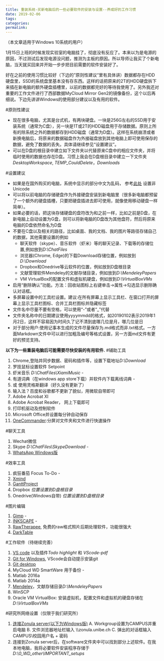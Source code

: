 ```yaml
---
title: 重装系统-买新电脑后的一些必要软件的安装与设置--养成好的工作习惯
date: 2019-02-06
tags:
categories: 
permalink: 
---
```


（本文章适用于Windows 10系统的用户）

1月15日上班的时候发现实验室的电脑挂了，彻底没有反应了。本来以为是电源的原因，不过测试后发现电源没问题，推测为主板的原因。所以导师让我买了个新电脑，当天就买回来并开始一步步把目前需要的软件安装好了。

好在之前的使用习惯比较好（下边的”原则性建议“里有具体讲）数据都存在HDD硬盘里，SSD的系统盘里基本没有存东西。这样的话把原来的2T的HDD硬盘拆下来插在新电脑的额外硬盘插槽里，以前的数据都完好的等待我使用了。另外我还对重要的工作文件进行了西部数据MyCloud Mirror Gen2的镜像备份，这个以后再细说。下边先讲讲Windows的使用部分建议以及有用的软件。

#原则性建议
- 现在很多电脑，尤其是台式机，有两块硬盘。一块是256G左右的SSD用于安装系统（通常为C盘），另一块是1T或2T的HDD磁盘用于存储数据。原则上所有的除系统之外的数据都存到HDD磁盘（通常为D盘）。这样在系统崩溃或者新换电脑后，将原来的数据磁盘作为外接磁盘放到其他电脑上即可使用保存的数据，避免了数据的丢失。具体请继续参见“设置建议”。
- 可以在D盘的根目录中建立如下文件夹以代替原来C盘中的相应文件夹，并将临时使用的数据也存在D盘。习惯上我会在D盘根目录中建立一下文件夹 *DesktopWorkspace*, *TEMP_CouldDelete*，*Downloads*

#设置建议
- 如果是在国外购买的电脑，系统中显示的部分中文为乱码， 参考[此处](https://www.zhihu.com/question/34761050) 设置非Unicode
- 可以将以前电脑的存储硬盘作为外接硬盘安装到新电脑里（很多新电脑都预留了一个额外的硬盘插槽，只要把硬盘插进去即可使用，就像使用移动硬盘一样简单）。
- 如果必要的话，把这块存储硬盘的盘符改为和之前一样，比如之前是D盘，在新电脑上自动设置为G盘，则可以将新电脑的D盘改为其他盘符，然后将原来电脑的D盘依然命名为D盘
- 不要在C盘以及相关的路径，比如桌面、我的文档、我的图片等路径存储自己的数据，其他需要设置的例如
    + 聊天软件（skype）、音乐软件（虾米）等的聊天记录、下载等的存储位置,例如放到*D:\ChatFiles*
    + 浏览器(Chrome, Edge)的下载Download存储位置，例如放到*D:\Download*
    + Dropbox和Onedrive等云软件的位置，例如放到D盘根目录
    + 文献管理软件Mendeley的文献存储目录，例如放到*D:\MendeleyPapers*
    + VM VirtualBox的配置文件和虚拟机硬盘，例如放到*D:\VirtualBoxVMs*
- 启用“删除确认”功能。方法：回收站图标上右键单击->属性->勾选显示删除确认对话框。
- 多屏幕设置中的工具栏设置。建议:在所有屏幕上显示工具栏、在窗口打开的屏幕上显示工具栏图标、合并工具栏图标并隐藏标签
- 文件名中尽量不要有空格，可以使用“-”或者“_”代替
- 文件夹名称中的日期建议使用yyyymmdd的格式，如20190102表示2019年1月2日，这样不容易因为时间久了记不清到底哪几位是月，哪几位是日
- 对于部分用户:使用记事本生成的文件尽量保存为.md格式而非.txt格式。一方面Markdown文件中可以进行加粗及编号等格式设置，另一方面md文件有更好的预览支持。

**以下为一些重装电脑后可能需要尽快安装的有用软件.**
#辅助工具
1. Chrome,登陆并同步数据、密码和插件等，设置下载地址*D:\Download*
1. 罗技鼠标设置软件 Setpoint
1. 虾米音乐  *D:\ChatFiles\XiamiMusic* -
1. 有道词典（在windows app store下载）并软件内下载离线词典 -
1. 或 使用灵格斯翻译（好久没有更新了）
1. 输入法？百度和谷歌都不更新了貌似，用微软自带即可
1. Adobe Acrobat XI
1. Adobe Acrobat Reader， 网上下载即可
1. 打印机驱动及控制软件
1. Microsoft Office并设置每分钟自动保存
1. [OneCommander](http://onecommander.com/download.html):分屏对文件夹和文件进行快速操作

#聊天工具
1. Wechat微信
1. Skype *D:\ChatFiles\SkypeDownload* -
1. [WhatsApp Windows版](https://www.whatsapp.com/download/)

#效率工具
1. 疯狂番茄 Focus To-Do -
1. [Xmind](https://www.xmind.net/)
1. [GanttProject](https://www.ganttproject.biz/download/free)
1. Dropbox *位置设置到D盘根目录*
1. Onedrive(Windows自带) *位置设置到D盘根目录*

#图片编辑
1. [Gimp](https://www.gimp.org/downloads/) -
1. [INKSCAPE](https://inkscape.org/) -
1. [RawTherapee](https://rawtherapee.com), 免费的raw格式照片后期处理软件，功能很强大
1. [DarkTable](https://www.darktable.org)

#工作软件（待继续完善）
1. [VS code](https://code.visualstudio.com/docs/?dv=win) 以及插件*Todo highlight* 和 *VScode-pdf*
1. [Git for Windows](https://git-scm.com/), VScode会自动提示安装git
1. [Git desktop](https://desktop.github.com/)
1. MyCloud WD SmartWare 用于备份 - 
1. Matlab 2016a
1. Matlab 2014a
1. [Mendeley](https://www.mendeley.com/download-desktop/#downloading)，文献存储目录*D:\MendeleyPapers*
1. WinSCP
1. Oracle VM VirtualBox: 安装虚拟机，配置文件和虚拟机的硬盘存储在*D:\VirtualBoxVMs*

#研究所网络设置（仅限于我们研究所）
1. [连接Zonula server(以下为Windows版)](https://zonula.unibe.ch/wiki/doku.php?id=general:howto:fileserver_shares)
	A. Workgroup设置为CAMPUS并重启电脑
	B. 文件浏览器地址栏输入 \\\zonula.unibe.ch
	C. 弹出的对话框输入 CAMPUS\校园用户名 + 密码
1. 连接到Zonula server后，在software文件夹中可以找到部分上述软件。在我本地电脑，我将必要软件安装程序存储于*D:\0_WD_other\IMPORTANT_setups*

[//]: # (How to make comment in MD https://stackoverflow.com/questions/4823468/comments-in-markdown)
[comment]: # (skype qingnan.sun)
[comment]: # (疯狂番茄 gmail.com)
[comment]: # (有道词典 163登陆)
[comment]: # (虾米音乐 微信扫描登陆)
[comment]: # (Smartware升级到Pro验证信息Qingnan Sun, gmail)





